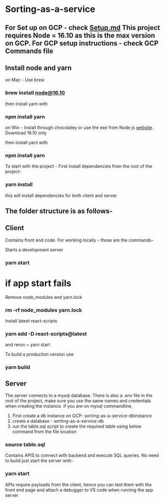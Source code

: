 # Sorting-as-a-service
For Set up on GCP - check [Setup.md](https://github.com/raashidkhan1/sorting-as-a-service/blob/main/Setup.md)
This project requires Node = 16.10 as this is the max version on GCP. For GCP setup instructions - check GCP Commands file
------
## Install node and yarn
on Mac - Use brew
### brew install node@16.10

then install yarn with 
### npm install yarn

on Win - Install through chocolatey or use the exe from Node js [website](https://nodejs.org/en/download/current/). Download 16.10 only

then install yarn with 
### npm install yarn

To start with the project - 
First install dependencies from the root of the project-
### yarn install
this will install dependencies for both client and server

## The folder structure is as follows-
## Client
Contains front end code. For working locally - these are the commands-

Starts a development server
### yarn start

# if app start fails
Remove node_modules and yarn.lock
### rm -rf node_modules yarn.lock

Install latest react-scripts
### yarn add -D react-scripts@latest

 and rerun ~ yarn start
 
 To build a production version use
 ### yarn build
 
 ## Server
 
 The server connects to a mysql database. There is also a .env file in the root of the project, make sure you use the same names and credentials when creating the instance.
 If you are on mysql commandline, 
 1) First create a db instance on GCP- sorting-as-a-service-dbinstance
 2) create a database - sorting-as-a-service-db
 3) run the table.sql script to create the required table using below command from the file location
 ### source table.sql
 
Contains APIS to connect with backend and execute SQL queries. No need to build just start the server with-
### yarn start

APIs require payloads from the client, hence you can test them with the front end page and attach a debugger to VS code when running the app server

